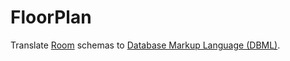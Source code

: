 # FloorPlan

Translate [Room](https://developer.android.com/topic/libraries/architecture/room) schemas to [Database Markup Language (DBML)](https://www.dbml.org/home/).
